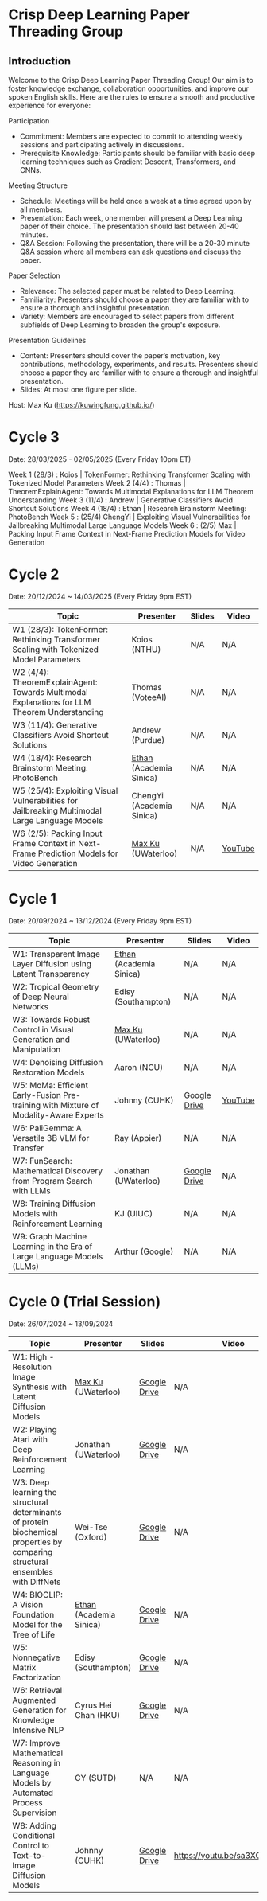 # Crisp Deep Learning Paper Threading Group

## Introduction

Welcome to the Crisp Deep Learning Paper Threading Group! Our aim is to foster knowledge exchange, collaboration opportunities, and improve our spoken English skills. Here are the rules to ensure a smooth and productive experience for everyone:

Participation
- Commitment: Members are expected to commit to attending weekly sessions and participating actively in discussions.
- Prerequisite Knowledge: Participants should be familiar with basic deep learning techniques such as Gradient Descent, Transformers, and CNNs.

Meeting Structure
- Schedule: Meetings will be held once a week at a time agreed upon by all members.
- Presentation: Each week, one member will present a Deep Learning paper of their choice. The presentation should last between 20-40 minutes.
- Q&A Session: Following the presentation, there will be a 20-30 minute Q&A session where all members can ask questions and discuss the paper.

Paper Selection
- Relevance: The selected paper must be related to Deep Learning.
- Familiarity: Presenters should choose a paper they are familiar with to ensure a thorough and insightful presentation.
- Variety: Members are encouraged to select papers from different subfields of Deep Learning to broaden the group's exposure.

Presentation Guidelines
- Content: Presenters should cover the paper’s motivation, key contributions, methodology, experiments, and results. Presenters should choose a paper they are familiar with to ensure a thorough and insightful presentation.
- Slides: At most one figure per slide.

Host: Max Ku (https://kuwingfung.github.io/)


# Cycle 3 

Date: 28/03/2025 - 02/05/2025 (Every Friday 10pm ET)


Week 1 (28/3) : Koios | TokenFormer: Rethinking Transformer Scaling with Tokenized Model Parameters
Week 2 (4/4) : Thomas | TheoremExplainAgent: Towards Multimodal Explanations for LLM Theorem Understanding
Week 3 (11/4) : Andrew | Generative Classifiers Avoid Shortcut Solutions
Week 4 (18/4) : Ethan | Research Brainstorm Meeting: PhotoBench
Week 5 : (25/4) ChengYi | Exploiting Visual Vulnerabilities for Jailbreaking Multimodal Large Language Models
Week 6 : (2/5) Max | Packing Input Frame Context in Next-Frame Prediction Models for Video Generation

# Cycle 2 

Date: 20/12/2024 ~ 14/03/2025 (Every Friday 9pm EST)

| Topic                                                                                                  | Presenter            | Slides                                                                                                       | Video                                   |
|--------------------------------------------------------------------------------------------------------|----------------------|--------------------------------------------------------------------------------------------------------------|-----------------------------------------|
| W1 (28/3): TokenFormer: Rethinking Transformer Scaling with Tokenized Model Parameters                 | Koios (NTHU)               | N/A                                                                                                          | N/A                                     |
| W2 (4/4): TheoremExplainAgent: Towards Multimodal Explanations for LLM Theorem Understanding           | Thomas (VoteeAI)              | N/A                                                                                                          | N/A                                     |
| W3 (11/4): Generative Classifiers Avoid Shortcut Solutions                                             | Andrew (Purdue)              | N/A                                                                                                          | N/A                                     |
| W4 (18/4): Research Brainstorm Meeting: PhotoBench                                                     | [Ethan](https://ishengfang.github.io/) (Academia Sinica)               | N/A                                                                                                          | N/A                                     |
| W5 (25/4): Exploiting Visual Vulnerabilities for Jailbreaking Multimodal Large Language Models         | ChengYi (Academia Sinica)             | N/A                                                                                                          | N/A                                     |
| W6 (2/5): Packing Input Frame Context in Next-Frame Prediction Models for Video Generation             | [Max Ku](https://kuwingfung.github.io/) (UWaterloo)                 | N/A                                                                                                          | [YouTube](https://youtu.be/JoaxtcfBGvc?si=YSnUyRQPadXtNuNu)                                     |

# Cycle 1

Date: 20/09/2024 ~ 13/12/2024 (Every Friday 9pm EST)

| Topic                                                                                                  | Presenter            | Slides                                                                                                       | Video                                   |
|--------------------------------------------------------------------------------------------------------|----------------------|--------------------------------------------------------------------------------------------------------------|-----------------------------------------|
| W1: Transparent Image Layer Diffusion using Latent Transparency                                       | [Ethan](https://ishengfang.github.io/) (Academia Sinica)                | N/A                                                                                                          | N/A                                     |
| W2: Tropical Geometry of Deep Neural Networks                                                         | Edisy (Southampton)                | N/A                                                                                                          | N/A                                     |
| W3: Towards Robust Control in Visual Generation and Manipulation                                      | [Max Ku](https://kuwingfung.github.io/) (UWaterloo)                  | N/A                                                                                                          | N/A                                     |
| W4: Denoising Diffusion Restoration Models                                                            | Aaron (NCU)                | N/A                                                                                                          | N/A                                     |
| W5: MoMa: Efficient Early-Fusion Pre-training with Mixture of Modality-Aware Experts                  | Johnny (CUHK)        | [Google Drive](https://docs.google.com/presentation/d/15rBpc6iNoI-9u_WHpg2_xfKFIcTZ6YWj/edit?usp=sharing)    | [YouTube](https://youtu.be/4i54NHUQ5vs)|
| W6: PaliGemma: A Versatile 3B VLM for Transfer                                                        | Ray (Appier)                  | N/A                                                                                                          | N/A                                     |
| W7: FunSearch: Mathematical Discovery from Program Search with LLMs                                   | Jonathan (UWaterloo)             | [Google Drive](https://docs.google.com/presentation/d/1gZSFp0ohJhdf2pB7cUctDv66Ea1PeSfCXcHffJsQo1Y/edit?usp=sharing)                                                                                                          | N/A                                     |
| W8: Training Diffusion Models with Reinforcement Learning                                             | KJ (UIUC)                  | N/A                                                                                                          | N/A                                     |
| W9: Graph Machine Learning in the Era of Large Language Models (LLMs)                                | Arthur (Google)              | N/A                                                                                                          | N/A                                     |


# Cycle 0 (Trial Session)

Date: 26/07/2024 ~ 13/09/2024

| Topic                                                                                                                           | Presenter               | Slides                                                                                                                                                  | Video |
|---------------------------------------------------------------------------------------------------------------------------------|-------------------------|---------------------------------------------------------------------------------------------------------------------------------------------------------|-------|
| W1: High -Resolution Image Synthesis with Latent Diffusion Models                                                               | [Max Ku](https://kuwingfung.github.io/) (UWaterloo)      | [Google Drive](https://docs.google.com/presentation/d/1gMbfl0PWp-rS7TaSURByOJxFnjI2268L/edit?usp=sharing&ouid=100207347832006797459&rtpof=true&sd=true) | N/A   |
| W2: Playing Atari with Deep Reinforcement Learning                                                                              | Jonathan (UWaterloo)    | [Google Drive](https://docs.google.com/presentation/d/1PSrg6ltzwnP8Pe_0V8MOJnqwqEzfpSUM/edit?usp=sharing&ouid=100207347832006797459&rtpof=true&sd=true) | N/A   |
| W3: Deep learning the structural determinants of protein biochemical properties by comparing structural ensembles with DiffNets | Wei-Tse (Oxford)        | [Google Drive](https://docs.google.com/presentation/d/1LeLmue8lgwzAmzXxbB8u9mq4VhdEPymb/edit?usp=sharing&ouid=100207347832006797459&rtpof=true&sd=true) | N/A   |
| W4: BIOCLIP: A Vision Foundation Model for the Tree of Life                                                                     | [Ethan](https://ishengfang.github.io/) (Academia Sinica) | [Google Drive](https://drive.google.com/file/d/1eBfJ8rBHrn8qvlN8JbQkk1vhpp-Dw8Wg/view?usp=sharing)                                                      | N/A   |
| W5: Nonnegative Matrix Factorization                                                                                            | Edisy (Southampton)     | [Google Drive](https://drive.google.com/file/d/1Njl7cXvawyL8otMolbVybsKRfBKcOVSt/view?usp=sharing)                                                      | N/A   |
| W6: Retrieval Augmented Generation for Knowledge Intensive NLP                                                                  | Cyrus Hei Chan (HKU)    | [Google Drive](https://docs.google.com/presentation/d/1Gomp54uK5lrrJBWoddk2QCcHRCX5pDSe/edit?usp=sharing&ouid=100207347832006797459&rtpof=true&sd=true) | N/A   |
| W7: Improve Mathematical Reasoning in Language Models by Automated Process Supervision                                          | CY (SUTD)               |   N/A                                                                                                                                                      | N/A   |
| W8: Adding Conditional Control to Text-to-Image Diffusion Models                                                                | Johnny (CUHK)           |  [Google Drive](https://docs.google.com/presentation/d/1XVhLl9xOSGCBGbpNoJrEUAnAtPp8ynwe/edit?usp=sharing&ouid=110294029403844114502&rtpof=true&sd=true) | https://youtu.be/sa3XCrmf0UM  |


